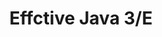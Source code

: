 ---
title: Effctive Java 3/E
summary: Contains posts related to `Effctive Java 3/E`
description: Contains posts related to Effctive Java 3/E
---